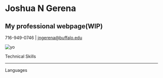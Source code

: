 # Joshua N Gerena
## My professional webpage(WIP)
716-949-0746 | jngerena@buffalo.edu


![yo](https://jngerena.github.io/Assets/avis.jpg)


Technical Skills
<hr>
Languages
